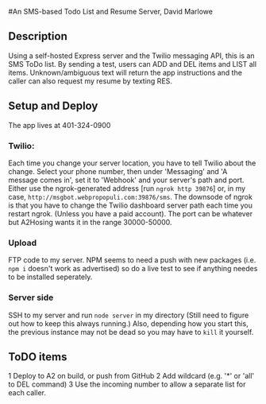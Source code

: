 #An SMS-based Todo List and Resume Server, David Marlowe

## Description

Using a self-hosted Express server and the Twilio messaging API, this is an SMS ToDo list. By sending a test, users can ADD and DEL items and LIST all items. Unknown/ambiguous text will return the app instructions and the caller can also request my resume by texting RES.

## Setup and Deploy

The app lives at 401-324-0900

### Twilio:

Each time you change your server location, you have to tell Twilio about the change. Select your phone number, then under 'Messaging' and 'A message comes in', set it to 'Webhook' and your server's path and port. Either use the ngrok-generated address [run `ngrok http 39876`] or, in my case, `http://msgbot.webpropopuli.com:39876/sms`. The downsode of ngrok is that you have to change the Twilio dashboard server path each time you restart ngrok. (Unless you have a paid account).
The port can be whatever but A2Hosing wants it in the range 30000-50000.

### Upload

FTP code to my server. NPM seems to need a push with new packages (i.e. `npm i` doesn't work as advertised) so do a live test to see if anything needes to be installed seperately.

### Server side

SSH to my server and run `node server` in my directory
(Still need to figure out how to keep this always running.) Also, depending how you start this, the previous instance may not be dead so you may have to `kill` it yourself.

## ToDO items

1 Deploy to A2 on build, or push from GitHub
2 Add wildcard (e.g. '\*' or 'all' to DEL command)
3 Use the incoming number to allow a separate list for each caller.
